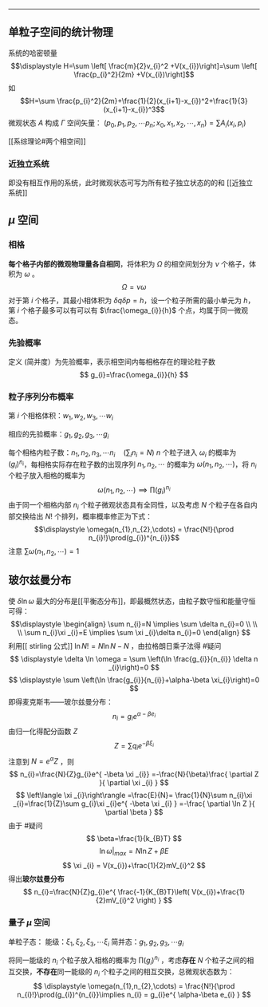 
---
## 单粒子空间的统计物理

系统的哈密顿量 $$\displaystyle H=\sum \left[ \frac{m}{2}v_{i}^2 +V(x_{i})\right]=\sum \left[  \frac{p_{i}^2}{2m} +V(x_{i})\right]$$
如 $$H=\sum \frac{p_{i}^2}{2m}+\frac{1}{2}(x_{i+1}-x_{i})^2+\frac{1}{3}(x_{i+1}-x_{i})^3$$
微观状态 $\displaystyle A$ 构成 $\displaystyle \Gamma$ 空间矢量： $\displaystyle \left(p_{0},p_{1},p_{2},\cdots p_{n};x_{0},x_{1},x_{2},\cdots,x_{n}\right)=\sum A_{i}(x_{i},p_{i})$ 

[[系综理论#两个相空间]]
### 近独立系统
即没有相互作用的系统，此时微观状态可写为所有粒子独立状态的的和
[[近独立系统]]

## $\mu$ 空间
### 相格
**每个格子内部的微观物理量各自相同**，将体积为 $\displaystyle \Omega$ 的相空间划分为 $\displaystyle \nu$ 个格子，体积为 $\displaystyle \omega$ 。
$$
\Omega = \nu \omega
$$
对于第 $i$ 个格子，其最小相体积为 $\displaystyle \delta q\delta p=h$，设一个粒子所需的最小单元为 $h$，第 $i$ 个格子最多可以有可以有 $\frac{\omega_{i}}{h}$ 个点，均属于同一微观态。
### 先验概率

定义 (简并度）为先验概率，表示相空间内每相格存在的理论粒子数
$$
g_{i}=\frac{\omega_{i}}{h}
$$
### 粒子序列分布概率

第 $\displaystyle i$ 个相格体积：$\displaystyle w_{1},w_{2},w_{3},\cdots w_{i}$

相应的先验概率：$\displaystyle g_{1},g_{2},g_{3},\cdots g_{i}$

每个相格内粒子数：$\displaystyle n_{1},n_{2},n_{3},\cdots n_{i}\quad (\sum_{i} n_{i}=N)$
$\displaystyle n$ 个粒子进入 $\displaystyle \omega _{i}$ 的概率为 $\displaystyle (g_{i})^{n_{i}}$，每相格实际存在粒子数的出现序列 $\displaystyle n_{1},n_{2},\cdots$ 的概率为 $\displaystyle \omega(n_{1},n_{2},\cdots)$，将 $n_{i}$ 个粒子放入相格的概率为 $$\displaystyle \omega(n_{1},n_{2},\cdots) \implies \prod(g_{i})^{n_{i}}$$
由于同一个相格内部 $\displaystyle n_{i}$ 个粒子微观状态具有全同性，以及考虑 $N$ 个粒子在各自内部交换给出 $N!$ 个排列，概率概率修正为下式： $$\displaystyle \omega(n_{1},n_{2},\cdots) = \frac{N!}{\prod n_{i}!}\prod(g_{i})^{n_{i}}$$
注意 $\displaystyle \sum \omega(n_{1},n_{2},\cdots)=1$
 
 ## 玻尔兹曼分布
 使 $\displaystyle \delta \ln \omega$ 最大的分布是[[平衡态分布]]，即最概然状态，由粒子数守恒和能量守恒可得：
 $$\displaystyle \begin{align}
\sum n_{i}=N \implies \sum \delta n_{i}=0 \\ \\
\\
 \sum n_{i}\xi _{i}=E \implies \sum \xi _{i}\delta n_{i}=0
\end{align} $$
 利用[[ stirling 公式]] $\displaystyle \ln N! = N \ln N-N$ ，由拉格朗日乘子法得 #疑问 
 $$
\displaystyle \delta \ln \omega = \sum \left(\ln \frac{g_{i}}{n_{i}} \delta n _{i}\right)=0
$$
 $$
\displaystyle  \sum \left(\ln \frac{g_{i}}{n_{i}}+\alpha-\beta \xi_{i}\right)=0
$$
即得麦克斯韦——玻尔兹曼分布：
$$
n_{i} = g_{i}e^{ \alpha-\beta e_{i} }
$$
由归一化得配分函数 $\displaystyle Z$
$$
Z=\sum q_{i} e^{-\beta \xi _{i}}
$$
注意到 $\displaystyle N = e^{ \alpha }Z$ ，则
$$
n_{i}=\frac{N}{Z}g_{i}e^{ -\beta \xi _{i}} =-\frac{N}{\beta}\frac{ \partial Z }{ \partial \xi _{i} } 
$$
$$
\left\langle  \xi _{i}\right\rangle =\frac{E}{N}= \frac{1}{N}\sum n_{i}\xi _{i}=\frac{1}{Z}\sum g_{i}\xi _{i}e^{ -\beta \xi _{i} } =-\frac{ \partial \ln Z }{ \partial \beta }
$$
由于 #疑问 
$$
\beta=\frac{1}{k_{B}T}
$$
$$
\ln \omega |_{max}=N\ln Z+\beta E
$$
$$
\xi _{i} = V(x_{i})+\frac{1}{2}mV_{i}^2
$$
得出**玻尔兹曼分布**
$$
n_{i}=\frac{N}{Z}g_{i}e^{ \frac{-1}{K_{B}T}\left( V(x_{i})+\frac{1}{2}mV_{i}^2 \right)  }
$$
### 量子 $\displaystyle \mu$ 空间 
单粒子态：
能级：$\displaystyle \xi_{1},\xi_{2},\xi_{3},\cdots \xi_{i}$
简并态：$\displaystyle g_{1},g_{2},g_{3},\cdots g_{i}$

将同一能级的 $n_{i}$ 个粒子放入相格的概率为 $\displaystyle \prod(g_{i})^{n_{i}}$ ，考虑**存在** $\displaystyle N$ 个粒子之间的相互交换，**不存在**同一能级的 $n_{i}$ 个粒子之间的相互交换，总微观状态数为：
$$
\displaystyle \omega(n_{1},n_{2},\cdots) = \frac{N!}{\prod n_{i}!}\prod(g_{i})^{n_{i}}\implies n_{i} = g_{i}e^{ \alpha-\beta e_{i} }
$$

